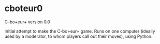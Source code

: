 # cboteur0
C-bo+eur+ version 0.0

Initial attempt to make the C-bo+eur+ game. Runs on one computer (ideally used
by a moderator, to whom players call out their moves), using Python.

